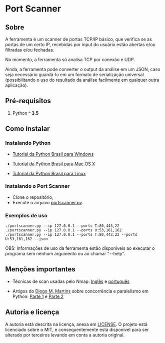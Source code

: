 # Port Scanner

## Sobre
A ferramenta é um scanner de portas TCP/IP básico, que verifica se as portas de um certo IP, recebidas por input do usuário estão abertas e/ou filtradas e/ou fechadas.

No momento, a ferramenta só analisa TCP por conexão e UDP.

Ainda, a ferramenta pode converter o output da análise em um JSON, caso seja necessário guardá-lo em um formato de serialização universal (possibilitando o uso do resultado da análise facilmente em qualquer outra aplicação).

## Pré-requisitos
1. Python __^ 3.5__

## Como instalar
### Instalando Python
* [Tutorial da Python Brasil para Windows](https://python.org.br/instalacao-windows/)

* [Tutorial da Python Brasil para Mac OS X](https://python.org.br/instalacao-mac/)

* [Tutorial da Python Brasil para Linux](https://python.org.br/instalacao-linux/)

### Instalando o Port Scanner
- Clone o repositório;
- Execute o arquivo [portscanner.py](portscanner.py).

### Exemplos de uso
```console
./portscanner.py --ip 127.0.0.1 --ports T:80,443,22
./portscanner.py --ip 127.0.0.1 --ports U:53,161,162
./portscanner.py --ip 127.0.0.1 --ports T:80,443,22 --ports U:53,161,162 --json
```

OBS: Informações de uso da ferramenta estão disponíveis ao executar o programa sem nenhum argumento ou ao chamar "--help".

## Menções importantes
* Técnicas de scan usadas pelo Nmap: [Inglês](https://nmap.org/book/man-port-scanning-techniques.html) e [português](https://nmap.org/man/pt_BR/man-port-scanning-techniques.html)

* Artigos do [Diogo M. Martins](https://github.com/diogommartins) 
sobre concorrência e paralelismo em Python: 
[Parte 1](https://diogommartins.wordpress.com/2017/04/07/concorrencia-e-paralelismo-threads-multiplos-processos-e-asyncio-parte-1/) e 
[Parte 2](https://diogommartins.wordpress.com/2017/04/22/concorrencia-e-paralelismo-threads-multiplos-processos-e-asyncio-parte-2/)

## Autoria e licença
A autoria está descrita na licença, anexa em [LICENSE](LICENSE). O projeto está licenciado sobre o MIT, e consequentemente está disponível para ser alterado por terceiros levando em conta a autoria original.
